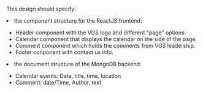 This design should specify:
  <li>the component structure for the ReactJS frontend:</li>
    <ul>
      <li>Header component with the VGS logo and different "page" options.</li>
      <li>Calendar component that displays the calendar on the side of the page.</li>
      <li>Comment component which holds the comments from VGS leadership.</li>
      <li>Footer conponent with contact us info.</li>
    </ul>
  <li>the document structure of the MongoDB backend:</li>
    <ul>
      <li>Calendar events: Date, title, time, location</li>
      <li>Comment: date/Time, Author, text</li>
    </ul>
